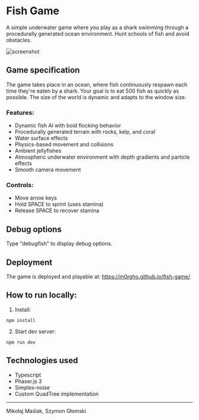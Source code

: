 # Fish Game
A simple underwater game where you play as a shark swimming through a procedurally generated ocean environment. Hunt schools of fish and avoid obstacles.

![screenshot](./images/screenshot.png)

## Game specification

The game takes place in an ocean, where fish continuously respawn each time they're eaten by a shark. Your goal is to eat 500 fish as quickly as possible. The size of the world is dynamic and adapts to the window size.

### Features:
- Dynamic fish AI with boid flocking behavior
- Procedurally generated terrain with rocks, kelp, and coral
- Water surface effects
- Physics-based movement and collisions
- Ambient jellyfishes
- Atmospheric underwater environment with depth gradients and particle effects
- Smooth camera movement

### Controls:
- Move arrow keys
- Hold SPACE to sprint (uses stamina)
- Release SPACE to recover stamina

## Debug options
Type "debugfish" to display debug options.


## Deployment
The game is deployed and playable at: https://m0rgho.github.io/fish-game/


## How to run locally:
1. Install:
```
npm install
```
2. Start dev server:
```
npm run dev
```

## Technologies used
- Typescript
- Phaser.js 3
- Simplex-noise
- Custom QuadTree implementation 

---
Mikołaj Maślak, Szymon Głomski
